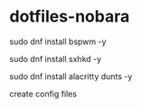 # dotfiles-nobara


sudo dnf install bspwm -y 

sudo dnf install sxhkd -y

sudo dnf install alacritty dunts -y 


create config files 
